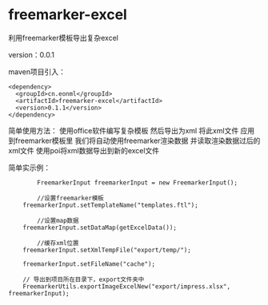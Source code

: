 # freemarker-excel
利用freemarker模板导出复杂excel

version：0.0.1

maven项目引入：

    <dependency>
      <groupId>cn.eonml</groupId>
      <artifactId>freemarker-excel</artifactId>
      <version>0.1.1</version>
    </dependency>

简单使用方法：
使用office软件编写复杂模板 然后导出为xml
将此xml文件 应用到freemarker模板里
我们将自动使用freemarker渲染数据
并读取渲染数据过后的xml文件
使用poi将xml数据导出到新的excel文件

简单实示例：

    		FreemarkerInput freemarkerInput = new FreemarkerInput();

    		//设置freemarker模板
		freemarkerInput.setTemplateName("templates.ftl");
    
    		//设置map数据
		freemarkerInput.setDataMap(getExcelData());
    
    		//缓存xml位置
		freemarkerInput.setXmlTempFile("export/temp/");
    
		freemarkerInput.setFileName("cache");
    
		// 导出到项目所在目录下，export文件夹中
		FreemarkerUtils.exportImageExcelNew("export/impress.xlsx", freemarkerInput);
    
